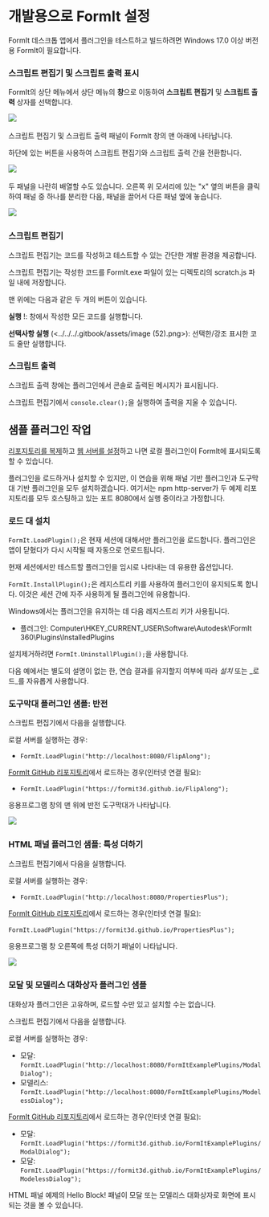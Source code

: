 # 개발용으로 FormIt 설정

FormIt 데스크톱 앱에서 플러그인을 테스트하고 빌드하려면 Windows 17.0 이상 버전용 FormIt이 필요합니다.

### **스크립트 편집기 및 스크립트 출력 표시**

FormIt의 상단 메뉴에서 상단 메뉴의 **창**으로 이동하여 **스크립트 편집기** 및 **스크립트 출력** 상자를 선택합니다.

![](https://formit3d.github.io/FormItExamplePlugins/docs/images/EnableDevelopmentWindows.PNG)

스크립트 편집기 및 스크립트 출력 패널이 FormIt 창의 맨 아래에 나타납니다.

하단에 있는 버튼을 사용하여 스크립트 편집기와 스크립트 출력 간을 전환합니다.

![](https://formit3d.github.io/FormItExamplePlugins/docs/images/ScriptEditorDefaultState.PNG)

두 패널을 나란히 배열할 수도 있습니다. 오른쪽 위 모서리에 있는 "x" 옆의 버튼을 클릭하여 패널 중 하나를 분리한 다음, 패널을 끌어서 다른 패널 옆에 놓습니다.

![](https://formit3d.github.io/FormItExamplePlugins/docs/images/ScriptEditor+ScriptOutputConfiguration.gif)

### **스크립트 편집기**

스크립트 편집기는 코드를 작성하고 테스트할 수 있는 간단한 개발 환경을 제공합니다.

스크립트 편집기는 작성한 코드를 FormIt.exe 파일이 있는 디렉토리의 scratch.js 파일 내에 저장합니다.

맨 위에는 다음과 같은 두 개의 버튼이 있습니다.

**실행** \![](<../../../.gitbook/assets/image (8) (1).png>): 창에서 작성한 모든 코드를 실행합니다.

**선택사항 실행** (<../../../.gitbook/assets/image (52).png>): 선택한/강조 표시한 코드 줄만 실행합니다.

### **스크립트 출력**

스크립트 출력 창에는 플러그인에서 콘솔로 출력된 메시지가 표시됩니다.

스크립트 편집기에서 `console.clear();`을 실행하여 출력을 지울 수 있습니다.

## 샘플 플러그인 작업

[리포지토리를 복제](cloning-a-sample-plugin.md)하고 [웹 서버를 설정](hosting-a-plugin-on-a-local-server.md)하고 나면 로컬 플러그인이 FormIt에 표시되도록 할 수 있습니다.

플러그인을 로드하거나 설치할 수 있지만, 이 연습을 위해 패널 기반 플러그인과 도구막대 기반 플러그인을 모두 설치하겠습니다. 여기서는 npm http-server가 두 예제 리포지토리를 모두 호스팅하고 있는 포트 8080에서 실행 중이라고 가정합니다.

### **로드 대 설치**

`FormIt.LoadPlugin();`은 현재 세션에 대해서만 플러그인을 로드합니다. 플러그인은 앱이 닫혔다가 다시 시작될 때 자동으로 언로드됩니다.

현재 세션에서만 테스트할 플러그인을 임시로 나타내는 데 유용한 옵션입니다.

`FormIt.InstallPlugin();`은 레지스트리 키를 사용하여 플러그인이 유지되도록 합니다. 이것은 세션 간에 자주 사용하게 될 플러그인에 유용합니다.

Windows에서는 플러그인을 유지하는 데 다음 레지스트리 키가 사용됩니다.

* 플러그인: Computer\\HKEY_CURRENT_USER\\Software\\Autodesk\\FormIt 360\\Plugins\\InstalledPlugins

설치제거하려면 `FormIt.UninstallPlugin();`을 사용합니다.

다음 예에서는 별도의 설명이 없는 한, 연습 결과를 유지할지 여부에 따라 _설치_ 또는 _로드_를 자유롭게 사용합니다.

### **도구막대 플러그인 샘플: 반전**

스크립트 편집기에서 다음을 실행합니다.

로컬 서버를 실행하는 경우:

* `FormIt.LoadPlugin("http://localhost:8080/FlipAlong");`

[FormIt GitHub 리포지토리](https://github.com/FormIt3D/)에서 로드하는 경우(인터넷 연결 필요):

* `FormIt.LoadPlugin("https://formit3d.github.io/FlipAlong");`

응용프로그램 창의 맨 위에 반전 도구막대가 나타납니다.

![](https://formit3d.github.io/FormItExamplePlugins/docs/images/FlipAlongToolbar.PNG)

### **HTML 패널 플러그인 샘플: 특성 더하기**

스크립트 편집기에서 다음을 실행합니다.

로컬 서버를 실행하는 경우:

* `FormIt.LoadPlugin("http://localhost:8080/PropertiesPlus");`

[FormIt GitHub 리포지토리](https://github.com/FormIt3D/)에서 로드하는 경우(인터넷 연결 필요):

`FormIt.LoadPlugin("https://formit3d.github.io/PropertiesPlus");`

응용프로그램 창 오른쪽에 특성 더하기 패널이 나타납니다.

![](https://formit3d.github.io/FormItExamplePlugins/docs/images/PropertiesPlusPanel.png)

### **모달 및 모델리스 대화상자 플러그인 샘플**

대화상자 플러그인은 고유하며, 로드할 수만 있고 설치할 수는 없습니다.

스크립트 편집기에서 다음을 실행합니다.

로컬 서버를 실행하는 경우:

* 모달: `FormIt.LoadPlugin("http://localhost:8080/FormItExamplePlugins/ModalDialog");`
* 모델리스: `FormIt.LoadPlugin("http://localhost:8080/FormItExamplePlugins/ModelessDialog");`

[FormIt GitHub 리포지토리](https://github.com/FormIt3D/)에서 로드하는 경우(인터넷 연결 필요):

* 모달: `FormIt.LoadPlugin("https://formit3d.github.io/FormItExamplePlugins/ModalDialog");`
* 모달: `FormIt.LoadPlugin("https://formit3d.github.io/FormItExamplePlugins/ModelessDialog");`

HTML 패널 예제의 Hello Block! 패널이 모달 또는 모델리스 대화상자로 화면에 표시되는 것을 볼 수 있습니다.
